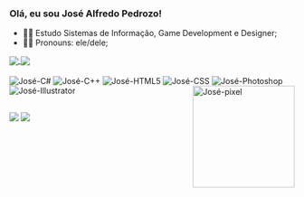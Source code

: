 ### Olá, eu sou José Alfredo Pedrozo!

- 🐱‍💻 Estudo Sistemas de Informação, Game Development e Designer;
- 🐱‍👤 Pronouns: ele/dele;


<a href="https://github.com/JAlfredo21/github-readme-stats">
 <img align="center" src="https://github-readme-stats.vercel.app/api?username=JAlfredo21&show_icons=true&theme=radical&include_all_commits=true" />
 <img align="center" src="https://github-readme-stats.vercel.app/api/top-langs/?username=JAlfredo21&layout=compact&theme=radical" />
</a>

<div style="display: inline_block"><br>
  <img align="center" alt="José-C#" src="https://img.shields.io/badge/C%23-239120?style=for-the-badge&logo=c-sharp&logoColor=white" />
  <img align="center" alt="José-C++" src="https://img.shields.io/badge/C%2B%2B-00599C?style=for-the-badge&logo=c%2B%2B&logoColor=white" />
  <img align="center" alt="José-HTML5" src="https://img.shields.io/badge/HTML5-E34F26?style=for-the-badge&logo=html5&logoColor=white" />
  <img align="center" alt="José-CSS" src="https://img.shields.io/badge/CSS-239120?&style=for-the-badge&logo=css3&logoColor=white" />
  <img align="center" alt="José-Photoshop" src="https://aleen42.github.io/badges/src/photoshop.svg" />
  <img align="center" alt="José-Illustrator" src="https://aleen42.github.io/badges/src/illustrator.svg" />
  <img align="right" alt="José-pixel" height="180" width="180" src="https://cdn.discordapp.com/attachments/781335367595982903/888220839718309888/animate.gif" />
</div>

##
 
 <div>
  <a href="https://nightlarva.itch.io" target="_blank"><img src="https://img.shields.io/badge/Itch.io-FA5C5C?style=for-the-badge&logo=itch.io&logoColor=white" target="_blank"></a>
  <a href="https://www.linkedin.com/in/josealfredoo/" target="_blank"><img src="https://img.shields.io/badge/LinkedIn-0077B5?style=for-the-badge&logo=linkedin&logoColor=white" target="_blank"></a>
  
 </div
      
  
